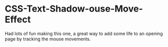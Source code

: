 # CSS-Text-Shadow-ouse-Move-Effect
Had lots of fun making this one, a great way to add some life to an opening page by tracking the mouse movements.
